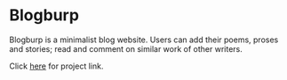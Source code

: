 # Blogburp
Blogburp is a minimalist blog website. Users can add their poems, proses and stories; read and comment on similar work of other writers.

Click [here](https://blogburp.herokuapp.com/) for project link.

